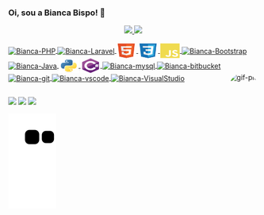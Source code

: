### Oi, sou a Bianca Bispo! 👋

<!--
- 🔭 front-end e back-end
- 🌱 Estudando Java - avançado
- 😄 Pronouns: ela/dela
-->

<div align="center">
  <a href="https://github.com/BiancaBispo">
  <img height="180em" src="https://github-readme-stats.vercel.app/api?username=BiancaBispo&show_icons=true&theme=ocean_dark&include_all_commits=true&count_private=true"/>
  <img height="180em" src="https://github-readme-stats.vercel.app/api/top-langs/?username=BiancaBispo&layout=compact&langs_count=7&theme=ocean_dark"/>
</div>

  <div style="display: inline_block"><br>
    <img align="center" alt="Bianca-PHP" height="30" width="40" src="https://cdn.jsdelivr.net/gh/devicons/devicon/icons/php/php-original.svg">
    <img align="center" alt="Bianca-Laravel" height="30" width="40" src="https://cdn.jsdelivr.net/gh/devicons/devicon/icons/laravel/laravel-plain-wordmark.svg">
    <img align="center" alt="Bianca-HTML" height="30" width="40" src="https://raw.githubusercontent.com/devicons/devicon/master/icons/html5/html5-original.svg">
    <img align="center" alt="Bianca-CSS" height="30" width="40" src="https://raw.githubusercontent.com/devicons/devicon/master/icons/css3/css3-original.svg">
    <img align="center" alt="Bianca-Js" height="30" width="40" src="https://raw.githubusercontent.com/devicons/devicon/master/icons/javascript/javascript-plain.svg">
    <img align="center" alt="Bianca-Bootstrap" height="30" width="40" src="https://cdn.jsdelivr.net/gh/devicons/devicon/icons/bootstrap/bootstrap-original.svg">
    <img align="center" alt="Bianca-Java" height="30" width="40" src="https://cdn.jsdelivr.net/gh/devicons/devicon/icons/java/java-original.svg">  
    <img align="center" alt="Bianca-Python" height="30" width="40" src="https://raw.githubusercontent.com/devicons/devicon/master/icons/python/python-original.svg">
    <img align="center" alt="Bianca-Csharp" height="30" width="40" src="https://raw.githubusercontent.com/devicons/devicon/master/icons/csharp/csharp-original.svg">
    <img align="center" alt="Bianca-mysql" height="30" width="40" src="https://cdn.jsdelivr.net/gh/devicons/devicon/icons/mysql/mysql-original.svg">
    <img align="center" alt="Bianca-bitbucket" height="30" width="40" src="https://cdn.jsdelivr.net/gh/devicons/devicon/icons/bitbucket/bitbucket-original.svg">
    <img align="center" alt="Bianca-git" height="30" width="40" src="https://cdn.jsdelivr.net/gh/devicons/devicon/icons/git/git-original.svg">
    <img align="center" alt="Bianca-vscode" height="30" width="40" src="https://cdn.jsdelivr.net/gh/devicons/devicon/icons/vscode/vscode-original.svg">   
    <img align="center" alt="Bianca-VisualStudio" height="30" width="40" src="https://cdn.jsdelivr.net/gh/devicons/devicon/icons/visualstudio/visualstudio-plain.svg">
    <img align="right" alt="gif-pic" height="130" style="border-radius:50px;" src="https://images-cdn.newscred.com/Zz04NjA3ZjljMjQ0ODkxMWViOWRjYzU1OGJkNjI1ZjVkZA=="> 
    <!--
    <img align="center" alt="Bianca-React" height="30" width="40" src="https://raw.githubusercontent.com/devicons/devicon/master/icons/react/react-original.svg">
    <img align="center" alt="Bianca-Ts" height="30" width="40" src="https://raw.githubusercontent.com/devicons/devicon/master/icons/typescript/typescript-plain.svg">
    -->  
</div>

  ##
   
<div> 
    <a href = "mailto:biancabispo.santos.s@gmail.com"><img src="https://img.shields.io/badge/Gmail-D14836?style=for-the-badge&logo=gmail&logoColor=white" target="_blank"></a>
    <a href="https://www.linkedin.com/in/bianca-bispo-b20579144/" target="_blank"><img src="https://img.shields.io/badge/-LinkedIn-%230077B5?style=for-the-badge&logo=linkedin&logoColor=white" target="_blank"></a> 
    <a href =""><img src="https://img.shields.io/badge/Spotify-1ED760?&style=for-the-badge&logo=spotify&logoColor=white" target="_blank"></a>
    <!-- <a href="https://instagram.com/rafaballerini" target="_blank"><img src="https://img.shields.io/badge/-Instagram-%23E4405F?style=for-the-badge&logo=instagram&logoColor=white" target="_blank"></a>-->
</div>
  
![Snake animation](https://github.com/BiancaBispo/BiancaBispo/blob/output/github-contribution-grid-snake.svg)

